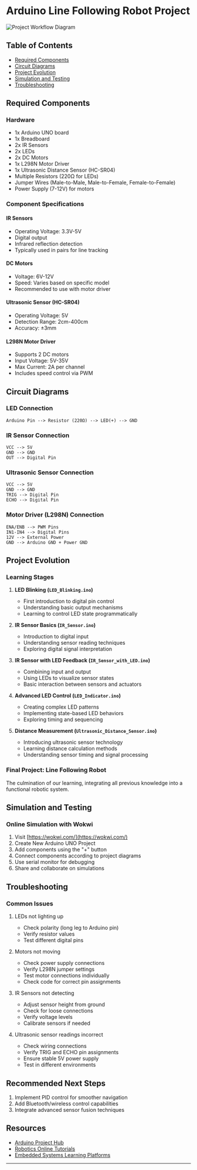 # Arduino Line Following Robot Project

![Project Workflow Diagram](path_to_workflow_image.jpg)

## Table of Contents
- [Required Components](#required-components)
- [Circuit Diagrams](#circuit-diagrams)
- [Project Evolution](#project-evolution)
- [Simulation and Testing](#simulation-and-testing)
- [Troubleshooting](#troubleshooting)

## Required Components

### Hardware
- 1x Arduino UNO board
- 1x Breadboard
- 2x IR Sensors
- 2x LEDs
- 2x DC Motors
- 1x L298N Motor Driver
- 1x Ultrasonic Distance Sensor (HC-SR04)
- Multiple Resistors (220Ω for LEDs)
- Jumper Wires (Male-to-Male, Male-to-Female, Female-to-Female)
- Power Supply (7-12V) for motors

### Component Specifications

#### IR Sensors
- Operating Voltage: 3.3V-5V
- Digital output
- Infrared reflection detection
- Typically used in pairs for line tracking

#### DC Motors
- Voltage: 6V-12V
- Speed: Varies based on specific model
- Recommended to use with motor driver

#### Ultrasonic Sensor (HC-SR04)
- Operating Voltage: 5V
- Detection Range: 2cm-400cm
- Accuracy: ±3mm

#### L298N Motor Driver
- Supports 2 DC motors
- Input Voltage: 5V-35V
- Max Current: 2A per channel
- Includes speed control via PWM

## Circuit Diagrams

### LED Connection
```
Arduino Pin --> Resistor (220Ω) --> LED(+) --> GND
```

### IR Sensor Connection
```
VCC --> 5V
GND --> GND
OUT --> Digital Pin
```

### Ultrasonic Sensor Connection
```
VCC --> 5V
GND --> GND
TRIG --> Digital Pin
ECHO --> Digital Pin
```

### Motor Driver (L298N) Connection
```
ENA/ENB --> PWM Pins
IN1-IN4 --> Digital Pins
12V --> External Power
GND --> Arduino GND + Power GND
```

## Project Evolution

### Learning Stages

1. **LED Blinking (`LED_Blinking.ino`)**
   - First introduction to digital pin control
   - Understanding basic output mechanisms
   - Learning to control LED state programmatically

2. **IR Sensor Basics (`IR_Sensor.ino`)**
   - Introduction to digital input
   - Understanding sensor reading techniques
   - Exploring digital signal interpretation

3. **IR Sensor with LED Feedback (`IR_Sensor_with_LED.ino`)**
   - Combining input and output
   - Using LEDs to visualize sensor states
   - Basic interaction between sensors and actuators

4. **Advanced LED Control (`LED_Indicator.ino`)**
   - Creating complex LED patterns
   - Implementing state-based LED behaviors
   - Exploring timing and sequencing

5. **Distance Measurement (`Ultrasonic_Distance_Sensor.ino`)**
   - Introducing ultrasonic sensor technology
   - Learning distance calculation methods
   - Understanding sensor timing and signal processing

### Final Project: Line Following Robot
The culmination of our learning, integrating all previous knowledge into a functional robotic system.

## Simulation and Testing

### Online Simulation with Wokwi
1. Visit [https://wokwi.com/](https://wokwi.com/)
2. Create New Arduino UNO Project
3. Add components using the "+" button
4. Connect components according to project diagrams
5. Use serial monitor for debugging
6. Share and collaborate on simulations

## Troubleshooting

### Common Issues

1. LEDs not lighting up
   - Check polarity (long leg to Arduino pin)
   - Verify resistor values
   - Test different digital pins

2. Motors not moving
   - Check power supply connections
   - Verify L298N jumper settings
   - Test motor connections individually
   - Check code for correct pin assignments

3. IR Sensors not detecting
   - Adjust sensor height from ground
   - Check for loose connections
   - Verify voltage levels
   - Calibrate sensors if needed

4. Ultrasonic sensor readings incorrect
   - Check wiring connections
   - Verify TRIG and ECHO pin assignments
   - Ensure stable 5V power supply
   - Test in different environments

## Recommended Next Steps
1. Implement PID control for smoother navigation
2. Add Bluetooth/wireless control capabilities
3. Integrate advanced sensor fusion techniques

## Resources
- [Arduino Project Hub](https://create.arduino.cc/projecthub)
- [Robotics Online Tutorials](https://www.robotshop.com/community/)
- [Embedded Systems Learning Platforms](https://www.embedded.com/)

---

